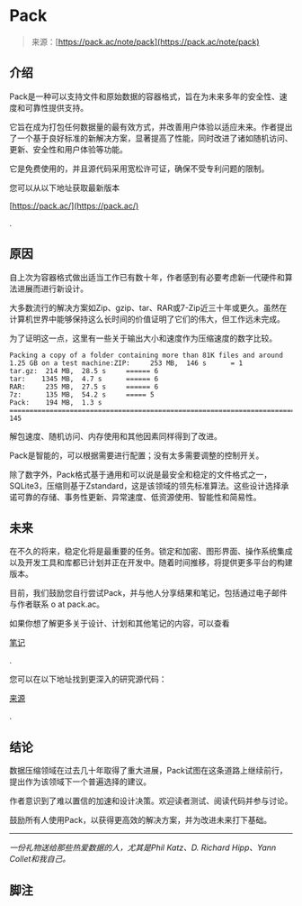 <!--yml

category: 未分类

date: 2024-05-29 12:34:30

-->

# Pack

> 来源：[https://pack.ac/note/pack](https://pack.ac/note/pack)

## 介绍

Pack是一种可以支持文件和原始数据的容器格式，旨在为未来多年的安全性、速度和可靠性提供支持。

它旨在成为打包任何数据量的最有效方式，并改善用户体验以适应未来。作者提出了一个基于良好标准的新解决方案，显著提高了性能，同时改进了诸如随机访问、更新、安全性和用户体验等功能。

它是免费使用的，并且源代码采用宽松许可证，确保不受专利问题的限制。

您可以从以下地址获取最新版本

[https://pack.ac/](https://pack.ac/)

.

## 原因

自上次为容器格式做出适当工作已有数十年，作者感到有必要考虑新一代硬件和算法进展而进行新设计。

大多数流行的解决方案如Zip、gzip、tar、RAR或7-Zip近三十年或更久。虽然在计算机世界中能够保持这么长时间的价值证明了它们的伟大，但工作远未完成。

为了证明这一点，这里有一些关于输出大小和速度作为压缩速度的数字比较。

```
Packing a copy of a folder containing more than 81K files and around 1.25 GB on a test machine:ZIP:     253 MB,  146 s      = 1
tar.gz:  214 MB,  28.5 s     ====== 6
tar:    1345 MB,  4.7 s      ====== 6
RAR:     235 MB,  27.5 s     ====== 6
7z:      135 MB,  54.2 s     ===== 5
Pack:    194 MB,  1.3 s      ================================================================================================================================================= 145
```

解包速度、随机访问、内存使用和其他因素同样得到了改进。

Pack是智能的，可以根据需要进行配置；没有太多需要调整的控制开关。

除了数字外，Pack格式基于通用和可以说是最安全和稳定的文件格式之一，SQLite3，压缩则基于Zstandard，这是该领域的领先标准算法。这些设计选择承诺可靠的存储、事务性更新、异常速度、低资源使用、智能性和简易性。

## 未来

在不久的将来，稳定化将是最重要的任务。锁定和加密、图形界面、操作系统集成以及开发工具和库都已计划并正在开发中。随着时间推移，将提供更多平台的构建版本。

目前，我们鼓励您自行尝试Pack，并与他人分享结果和笔记，包括通过电子邮件与作者联系 o at pack.ac。

如果你想了解更多关于设计、计划和其他笔记的内容，可以查看

[笔记](/notes)

.

您可以在以下地址找到更深入的研究源代码：

[来源](/source)

.

## 结论

数据压缩领域在过去几十年取得了重大进展，Pack试图在这条道路上继续前行，提出作为该领域下一个普遍选择的建议。

作者意识到了难以置信的加速和设计决策。欢迎读者测试、阅读代码并参与讨论。

鼓励所有人使用Pack，以获得更高效的解决方案，并为改进未来打下基础。

* * *

*一份礼物送给那些热爱数据的人，尤其是Phil Katz、D. Richard Hipp、Yann Collet和我自己。*

## 脚注
